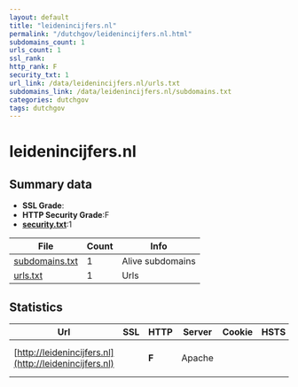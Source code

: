 ```yaml
---
layout: default
title: "leidenincijfers.nl"
permalink: "/dutchgov/leidenincijfers.nl.html"
subdomains_count: 1
urls_count: 1
ssl_rank: 
http_rank: F
security_txt: 1
url_link: /data/leidenincijfers.nl/urls.txt
subdomains_link: /data/leidenincijfers.nl/subdomains.txt
categories: dutchgov
tags: dutchgov
---
```



# leidenincijfers.nl
## Summary data


 - **SSL Grade**:
 - **HTTP Security Grade**:F
 - **[security.txt](https://www.digitaleoverheid.nl/nieuws/standaard-security-txt-nu-verplicht-voor-overheid/)**:1


| File       | Count | Info |
|------------|-------|------|
|[subdomains.txt](/DutchGovScope/data/leidenincijfers.nl/subdomains.txt)|1|Alive subdomains|
|[urls.txt](/DutchGovScope/data/leidenincijfers.nl/urls.txt)|1|Urls|


## Statistics


| Url | SSL | HTTP | Server | Cookie | HSTS | CORS | CTO | CSP | XFO | XXP | RP |FP| Tech |Title |
|--------|-------|-------|------|------|------|------|------|------|------|------|------|------|------|------|
|[http://leidenincijfers.nl](http://leidenincijfers.nl)| | **F**|Apache| | | | | | | | :white_check_mark: | |Apache HTTP Server|TransIP - Reserv...|


